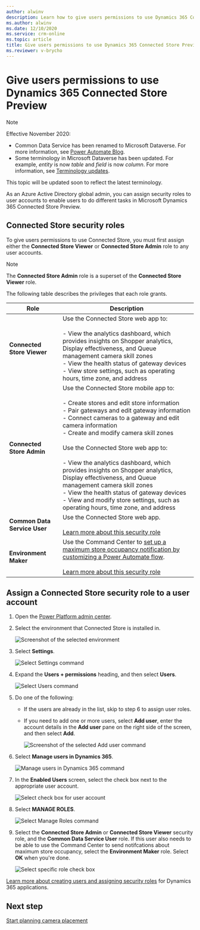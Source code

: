 ```yaml
---
author: alwinv
description: Learn how to give users permissions to use Dynamics 365 Connected Store Preview.
ms.author: alwinv
ms.date: 12/10/2020
ms.service: crm-online
ms.topic: article
title: Give users permissions to use Dynamics 365 Connected Store Preview
ms.reviewer: v-brycho
---
```


# Give users permissions to use Dynamics 365 Connected Store Preview

> [!NOTE]
> Effective November 2020:
>
> - Common Data Service has been renamed to Microsoft Dataverse. For more information, see [Power Automate Blog](https://aka.ms/PAuAppBlog).
> - Some terminology in Microsoft Dataverse has been updated. For example, *entity* is now *table* and *field* is now *column*. For more information, see [Terminology updates](https://go.microsoft.com/fwlink/?linkid=2147247).
>
> This topic will be updated soon to reflect the latest terminology.

As an Azure Active Directory global admin, you can assign security roles to user accounts to enable users to do different tasks in Microsoft Dynamics 365 Connected Store Preview.

## Connected Store security roles

To give users permissions to use Connected Store, you must first assign either the **Connected Store Viewer** or **Connected Store Admin** role to any user accounts. 

> [!NOTE]
> The **Connected Store Admin** role is a superset of the **Connected Store Viewer** role.

The following table describes the privileges that each role grants.

|Role|	Description|
|--------------------------------|----------------------------------------------------------------------------------------------|
|**Connected Store Viewer**|	Use the Connected Store web app to:<br><br>- View the analytics dashboard, which provides insights on Shopper analytics, Display effectiveness, and Queue management camera skill zones<br>- View the health status of gateway devices <br>- View store settings, such as operating hours, time zone, and address<br>|
|**Connected Store Admin**|	Use the Connected Store mobile app to:<br><br>- Create stores and edit store information<br>- Pair gateways and edit gateway information<br>- Connect cameras to a gateway and edit camera information<br>- Create and modify camera skill zones<br><br>Use the Connected Store web app to:<br><br>- View the analytics dashboard, which provides insights on Shopper analytics, Display effectiveness, and Queue management camera skill zones<br>- View the health status of gateway devices<br>- View and modify store settings, such as operating hours, time zone, and address|
|**Common Data Service User**|	Use the Connected Store web app.<br><br>[Learn more about this security role](https://docs.microsoft.com/power-platform/admin/database-security#predefined-security-roles)<br>|
|**Environment Maker**|	Use the Command Center to [set up a maximum store occupancy notification by customizing a Power Automate flow](web-app-command-center.md).<br><br>[Learn more about this security role](https://docs.microsoft.com/power-platform/admin/database-security#predefined-security-roles)|

## Assign a Connected Store security role to a user account

1. Open the [Power Platform admin center](https://admin.powerplatform.com/). 
        
2. Select the environment that Connected Store is installed in.

    ![Screenshot of the selected environment](media/select-environment.PNG "Screenshot of the selected environment")
    
3. Select **Settings**.

    ![Select Settings command](media/select-settings-1.PNG "Select Settings command")
    
4. Expand the **Users + permissions** heading, and then select **Users**.

    ![Select Users command](media/select-users-1.PNG "Select Users command")

5. Do one of the following:

   - If the users are already in the list, skip to step 6 to assign user roles.       
   
   - If you need to add one or more users, select **Add user**, enter the account details in the **Add user** pane on the right side of the screen, and then select **Add**. 

      ![Screenshot of the selected Add user command](media/select-add-user-1.PNG "Screenshot of the selected Add user command")    
    
6. Select **Manage users in Dynamics 365**.

    ![Manage users in Dynamics 365 command](media/select-manage-users-1.PNG "Manage users in Dynamics 365 command")   

7. In the **Enabled Users** screen, select the check box next to the appropriate user account.    

   ![Select check box for user account](media/select-user-1.PNG "Select check box for user account")       
   
8. Select **MANAGE ROLES**. 

    ![Select Manage Roles command](media/select-manage-roles-1.PNG "Select Manage Roles command")

9. Select the **Connected Store Admin** or **Connected Store Viewer** security role, and the **Common Data Service User** role. If this user also needs to be able to use the Command Center to send notifcations about maximum store occupancy, select the **Environment Maker** role. Select **OK** when you're done.

    ![Select specific role check box](media/select-role-1.PNG "Select specific role check box")

[Learn more about creating users and assigning security roles](https://go.microsoft.com/fwlink/?linkid=2128632) for Dynamics 365 applications.

## Next step

[Start planning camera placement](camera-placement-checklist.md)



